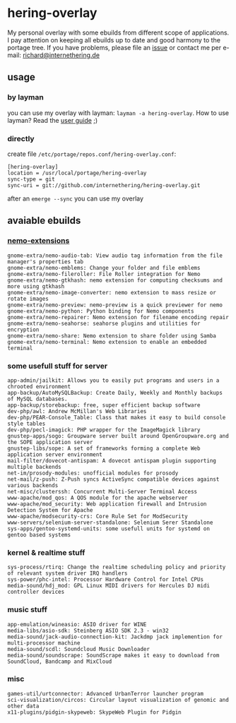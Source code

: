 # hering-overlay

My personal overlay with some ebuilds from different scope of applications. I pay attention on keeping all ebuilds up to date and good harmony to the portage tree. If you have problems, please file an [issue](https://github.com/internethering/hering-overlay/issues) or contact me per e-mail: richard@internethering.de

## usage

### by layman

you can use my overlay with layman: `layman -a hering-overlay`. How to use layman? Read the [user guide](https://wiki.gentoo.org/wiki/Project:Overlays/User_Guide) ;)

### directly

create file `/etc/portage/repos.conf/hering-overlay.conf`:

```
[hering-overlay]
location = /usr/local/portage/hering-overlay
sync-type = git
sync-uri = git://github.com/internethering/hering-overlay.git
```

after an `emerge --sync` you can use my overlay

## avaiable ebuilds

### [nemo-extensions](https://github.com/linuxmint/nemo-extensions)

```
gnome-extra/nemo-audio-tab: View audio tag information from the file manager's properties tab
gnome-extra/nemo-emblems: Change your folder and file emblems
gnome-extra/nemo-fileroller: File Roller integration for Nemo
gnome-extra/nemo-gtkhash: nemo extension for computing checksums and more using gtkhash
gnome-extra/nemo-image-converter: nemo extension to mass resize or rotate images
gnome-extra/nemo-preview: nemo-preview is a quick previewer for nemo
gnome-extra/nemo-python: Python binding for Nemo components
gnome-extra/nemo-repairer: Nemo extension for filename encoding repair
gnome-extra/nemo-seahorse: seahorse plugins and utilities for encryption
gnome-extra/nemo-share: Nemo extension to share folder using Samba
gnome-extra/nemo-terminal: Nemo extension to enable an embedded terminal

```

### some usefull stuff for server

```
app-admin/jailkit: Allows you to easily put programs and users in a chrooted environment
app-backup/AutoMySQLBackup: Create Daily, Weekly and Monthly backups of MySQL databases.
app-backup/storebackup: free, super efficient backup software
dev-php/awl: Andrew McMillan's Web Libraries
dev-php/PEAR-Console_Table: Class that makes it easy to build console style tables
dev-php/pecl-imagick: PHP wrapper for the ImageMagick library
gnustep-apps/sogo: Groupware server built around OpenGroupware.org and the SOPE application server
gnustep-libs/sope: A set of frameworks forming a complete Web application server environment
mail-filter/dovecot-antispam: A dovecot antispam plugin supporting multiple backends
net-im/prosody-modules: unofficial modules for prosody
net-mail/z-push: Z-Push syncs ActiveSync compatible devices against various backends
net-misc/clusterssh: Concurrent Multi-Server Terminal Access
www-apache/mod_qos: A QOS module for the apache webserver
www-apache/mod_security: Web application firewall and Intrusion Detection System for Apache
www-apache/modsecurity-crs: Core Rule Set for ModSecurity
www-servers/selenium-server-standalone: Selenium Serer Standalone
sys-apps/gentoo-systemd-units: some usefull units for systemd on gentoo based systems
```

### kernel & realtime stuff

```
sys-process/rtirq: Change the realtime scheduling policy and priority of relevant system driver IRQ handlers
sys-power/phc-intel: Processor Hardware Control for Intel CPUs
media-sound/hdj_mod: GPL Linux MIDI drivers for Hercules DJ midi controller devices
```

### music stuff

```
app-emulation/wineasio: ASIO driver for WINE
media-libs/asio-sdk: Steinberg ASIO SDK 2.3 - win32
media-sound/jack-audio-connection-kit: Jackdmp jack implemention for multi-processor machine
media-sound/scdl: Soundcloud Music Downloader
media-sound/soundscrape: SoundScrape makes it easy to download from SoundCloud, Bandcamp and MixCloud
```

### misc

```
games-util/urtconnector: Advanced UrbanTerror launcher program
sci-visualization/circos: Circular layout visualization of genomic and other data
x11-plugins/pidgin-skypeweb: SkypeWeb Plugin for Pidgin

```

